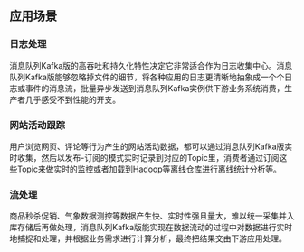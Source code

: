 ## 应用场景

### 日志处理
消息队列Kafka版的高吞吐和持久化特性决定它非常适合作为日志收集中心。消息队列Kafka版能够忽略掉文件的细节，将各种应用的日志更清晰地抽象成一个个日志或事件的消息流，批量异步发送到消息队列Kafka实例供下游业务系统消费，生产者几乎感受不到性能的开支。


### 网站活动跟踪
用户浏览网页、评论等行为产生的网站活动数据，都可以通过消息队列Kafka版实时收集，然后以发布-订阅的模式实时记录到对应的Topic里，消费者通过订阅这些Topic来做实时的监控或者加载到Hadoop等离线仓库进行离线统计分析等。


### 流处理
商品秒杀促销、气象数据测控等数据产生快、实时性强且量大，难以统一采集并入库存储后再做处理，消息队列Kafka版能实现在数据流动的过程中对数据进行实时地捕捉和处理，并根据业务需求进行计算分析，最终把结果交由下游应用处理。
